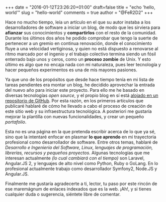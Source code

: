 +++
date = "2016-01-12T23:26:20+01:00"
draft=false
title = "echo 'hello, world'"
slug = "hello-world"
comments = true
author = "@FeR2D2"
+++

Hace no mucho tiempo, leía un artículo en el que su autor instaba a los desarrolladores de software a iniciar un blog, de modo que les sirviera para **afianzar** sus conocimientos y **compartirlos** con el resto de la comunidad. Durante los últimos dos años he podido comprobar que tengo la suerte de pertenecer a un gremio en continua renovación, donde el conocimiento fluye a una velocidad vertiginosa, y quien no está dispuesto a renovarse al ritmo marcado por el ingenio y el trabajo colectivo termina siendo un fósil enterrado bajo unos y ceros, como un **proceso zombie** de Unix. Y esto último es algo que no encaja nada con mi naturaleza, pues leer tecnología y hacer pequeños experimentos es una de mis mayores pasiones.

Ya que uno de los propósitos que desde hace tiempo tenía en mi lista de tareas pendientes era montar un blog, he decidido aprovechar la entrada del nuevo año para iniciar este proyecto. Para ello me he basado en diversas tecnologías *open source*, y el propio blog en sí está [alojado en un repositorio de GitHub](https://github.com/fer2d2/blog-procesozombie). Por esta razón, en los primeros artículos que publicaré hablaré de cómo he llevado a cabo el proceso de creación de este sitio web y su infraestructura tecnológica. A posteriori me gustaría mejorar la plantilla con nuevas funcionalidades, y crear un pequeño *portafolio*.

Esta no es una página en la que pretenda escribir acerca de lo que ya sé, sino que la intentaré enfocar en plasmar **lo que aprendo** en mi trayectoria profesional como desarrollador de software. Entre otros temas, hablaré de *Desarrollo e Ingeniería del Software, Linux, lenguajes de programación, librerías, recursos y pequeños proyectos*. Algunas tecnologías que me interesan actualmente *(lo cual cambiará con el tiempo)* son Laravel, Angular.JS 2, y lenguajes de alto nivel como Python, Ruby o GoLang. En lo profesional actualmente trabajo como desarrollador Symfony2, Node.JS y Angular.JS.

Finalmente me gustaría agradecerte a ti, lector, tu paso por este rincón de ese maremágnum de enlaces indexados que es la web. ¡Ah!, y si tienes cualquier duda o sugerencia, siéntete libre de comentar.
